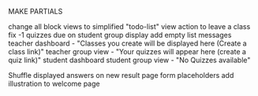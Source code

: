 MAKE PARTIALS

change all block views to simplified "todo-list" view
action to leave a class
fix -1 quizzes due on student group display
add empty list messages
    teacher dashboard - "Classes you create will be displayed here (Create a class link)"
    teacher group view - "Your quizzes will appear here (create a quiz link)"
    student dashboard
    student group view - "No Quizzes available"
    
Shuffle displayed answers on new result page
form placeholders
add illustration to welcome page